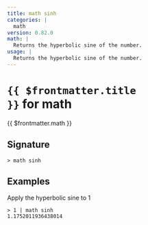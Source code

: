 ```yaml
---
title: math sinh
categories: |
  math
version: 0.82.0
math: |
  Returns the hyperbolic sine of the number.
usage: |
  Returns the hyperbolic sine of the number.
---
```


# <code>{{ $frontmatter.title }}</code> for math

<div class='command-title'>{{ $frontmatter.math }}</div>

## Signature

```> math sinh ```

## Examples

Apply the hyperbolic sine to 1
```shell
> 1 | math sinh
1.1752011936438014
```
